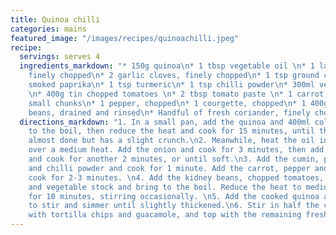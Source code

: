 ```yaml
---
title: Quinoa chilli
categories: mains
featured_image: "/images/recipes/quinoachilli.jpeg"
recipe:
  servings: serves 4
  ingredients_markdown: "* 150g quinoa\n* 1 tbsp vegetable oil \n* 1 large onion,
    finely chopped\n* 2 garlic cloves, finely chopped\n* 1 tsp ground cumin\n* 1 tbsp
    smoked paprika\n* 1 tsp turmeric\n* 1 tsp chilli powder\n* 300ml vegetable stock
    \n* 400g tin chopped tomatoes \n* 2 tbsp tomato paste \n* 1 carrot, chopped into
    small chunks\n* 1 pepper, chopped\n* 1 courgette, chopped\n* 1 400g can kidney
    beans, drained and rinsed\n* Handful of fresh coriander, finely chopped"
  directions_markdown: "1. In a small pan, add the quinoa and 400ml cold water. Bring
    to the boil, then reduce the heat and cook for 15 minutes, until the quinoa is
    almost done but has a slight crunch.\n2. Meanwhile, heat the oil in a large pan
    over a medium heat. Add the onion and cook for 3 minutes, then add the garlic
    and cook for another 2 minutes, or until soft.\n3. Add the cumin, paprika, turmeric
    and chilli powder and cook for 1 minute. Add the carrot, pepper and cougette and
    cook for 2-3 minutes. \n4. Add the kidney beans, chopped tomatoes, tomato paste
    and vegetable stock and bring to the boil. Reduce the heat to medium-low and simmer
    for 10 minutes, stirring occasionally. \n5. Add the cooked quinoa and continue
    to stir and simmer until slightly thickened.\n6. Stir in half the coriander. Serve
    with tortilla chips and guacamole, and top with the remaining fresh coriander."
---
```

